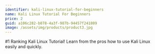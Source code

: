```yaml
---
identifier: kali-linux-tutorial-for-beginners
name: Kali Linux Tutorial For Beginners
price: 2
guid: a106c282-b078-4a3f-987b-94457f241809
image: /assets/img/products/product3.jpg
---
```

#1 Ranking Kali Linux Tutorial! Learn from the pros how to use Kali Linux easily and quickly.